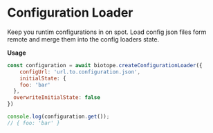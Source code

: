 # Configuration Loader
Keep you runtim configurations in on spot. Load config json files form remote and merge them into the config loaders state.

**Usage**
```javascript
const configuration = await biotope.createConfigurationLoader({
	configUrl: 'url.to.configuration.json',
	initialState: {
    foo: 'bar'
  },
  overwriteInitialState: false
})

console.log(configuration.get());
// { foo: 'bar' }
```


